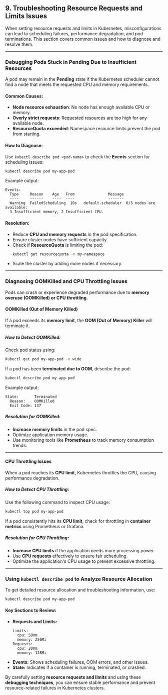 ## **9. Troubleshooting Resource Requests and Limits Issues**  

When setting resource requests and limits in Kubernetes, misconfigurations can lead to scheduling failures, performance degradation, and pod terminations. This section covers common issues and how to diagnose and resolve them.  

---

### **Debugging Pods Stuck in Pending Due to Insufficient Resources**  
A pod may remain in the **Pending** state if the Kubernetes scheduler cannot find a node that meets the requested CPU and memory requirements.  

#### **Common Causes:**  
- **Node resource exhaustion**: No node has enough available CPU or memory.  
- **Overly strict requests**: Requested resources are too high for any available node.  
- **ResourceQuota exceeded**: Namespace resource limits prevent the pod from starting.  

#### **How to Diagnose:**  
Use `kubectl describe pod <pod-name>` to check the **Events** section for scheduling issues:  
```sh
kubectl describe pod my-app-pod
```
Example output:  
```
Events:
  Type     Reason    Age   From               Message
  ----     ------    ----  ----               -------
  Warning  FailedScheduling  10s   default-scheduler  0/5 nodes are available: 
  3 Insufficient memory, 2 Insufficient CPU.
```
  
#### **Resolution:**  
- Reduce **CPU and memory requests** in the pod specification.  
- Ensure cluster nodes have sufficient capacity.  
- Check if **ResourceQuota** is limiting the pod:  
  ```sh
  kubectl get resourcequota -n my-namespace
  ```
- Scale the cluster by adding more nodes if necessary.  

---

### **Diagnosing OOMKilled and CPU Throttling Issues**  
Pods can crash or experience degraded performance due to **memory overuse (OOMKilled) or CPU throttling**.  

#### **OOMKilled (Out of Memory Killed)**  
If a pod exceeds its **memory limit**, the **OOM (Out of Memory) Killer** will terminate it.  
##### **How to Detect OOMKilled:**
Check pod status using:  
```sh
kubectl get pod my-app-pod -o wide
```
If a pod has been **terminated due to OOM**, describe the pod:  
```sh
kubectl describe pod my-app-pod
```
Example output:  
```
State:       Terminated
  Reason:    OOMKilled
  Exit Code: 137
```
##### **Resolution for OOMKilled:**  
- **Increase memory limits** in the pod spec.  
- Optimize application memory usage.  
- Use monitoring tools like **Prometheus** to track memory consumption trends.  

---

#### **CPU Throttling Issues**  
When a pod reaches its **CPU limit**, Kubernetes throttles the CPU, causing performance degradation.  

##### **How to Detect CPU Throttling:**  
Use the following command to inspect CPU usage:  
```sh
kubectl top pod my-app-pod
```
If a pod consistently hits its **CPU limit**, check for throttling in **container metrics** using Prometheus or Grafana.  

##### **Resolution for CPU Throttling:**  
- **Increase CPU limits** if the application needs more processing power.  
- Use **CPU requests** effectively to ensure fair scheduling.  
- Optimize the application's CPU usage to prevent excessive throttling.  

---

### **Using `kubectl describe pod` to Analyze Resource Allocation**  
To get detailed resource allocation and troubleshooting information, use:  
```sh
kubectl describe pod my-app-pod
```
#### **Key Sections to Review:**  
- **Requests and Limits:**  
  ```
  Limits:
    cpu: 500m
    memory: 256Mi
  Requests:
    cpu: 200m
    memory: 128Mi
  ```
- **Events:** Shows scheduling failures, OOM errors, and other issues.  
- **State:** Indicates if a container is running, terminated, or crashed.  

By carefully setting **resource requests and limits** and using these **debugging techniques**, you can ensure stable performance and prevent resource-related failures in Kubernetes clusters.